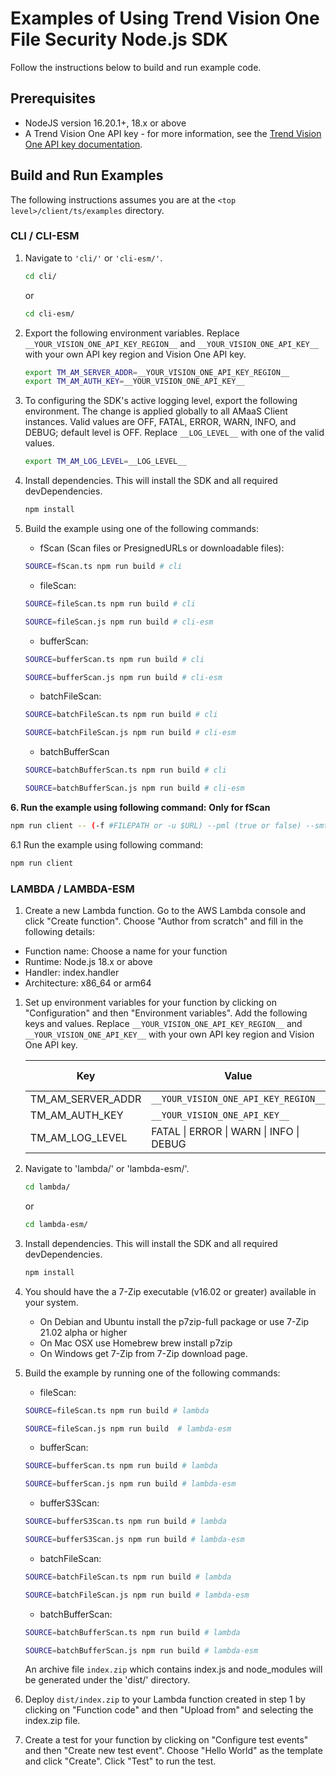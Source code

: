 # Examples of Using Trend Vision One File Security Node.js SDK

Follow the instructions below to build and run example code.

## Prerequisites

- NodeJS version 16.20.1+, 18.x or above
- A Trend Vision One API key - for more information, see the [Trend Vision One API key documentation](https://docs.trendmicro.com/en-us/enterprise/trend-vision-one/administrative-setti/accountspartfoundati/api-keys.aspx).

## Build and Run Examples

The following instructions assumes you are at the `<top level>/client/ts/examples` directory.

### CLI / CLI-ESM

1. Navigate to `'cli/'` or `'cli-esm/'`.

   ```sh
   cd cli/
   ```

   or

   ```sh
   cd cli-esm/
   ```

2. Export the following environment variables. Replace `__YOUR_VISION_ONE_API_KEY_REGION__` and `__YOUR_VISION_ONE_API_KEY__` with your own API key region and Vision One API key.

   ```sh
   export TM_AM_SERVER_ADDR=__YOUR_VISION_ONE_API_KEY_REGION__
   export TM_AM_AUTH_KEY=__YOUR_VISION_ONE_API_KEY__
   ```

3. To configuring the SDK's active logging level, export the following environment. The change is applied globally to all AMaaS Client instances. Valid values are OFF, FATAL, ERROR, WARN, INFO, and DEBUG; default level is OFF. Replace `__LOG_LEVEL__` with one of the valid values.

   ```sh
   export TM_AM_LOG_LEVEL=__LOG_LEVEL__
   ```

4. Install dependencies. This will install the SDK and all required devDependencies.

   ```sh
   npm install
   ```

5. Build the example using one of the following commands:

   - fScan (Scan files or PresignedURLs or downloadable files):

   ```sh
   SOURCE=fScan.ts npm run build # cli
   ```
   
   - fileScan:

   ```sh
   SOURCE=fileScan.ts npm run build # cli
   ```

   ```sh
   SOURCE=fileScan.js npm run build # cli-esm
   ```

   - bufferScan:

   ```sh
   SOURCE=bufferScan.ts npm run build # cli
   ```

   ```sh
   SOURCE=bufferScan.js npm run build # cli-esm
   ```

   - batchFileScan:

   ```sh
   SOURCE=batchFileScan.ts npm run build # cli
   ```

   ```sh
   SOURCE=batchFileScan.js npm run build # cli-esm
   ```

   - batchBufferScan

   ```sh
   SOURCE=batchBufferScan.ts npm run build # cli
   ```

   ```sh
   SOURCE=batchBufferScan.js npm run build # cli-esm
   ```

**6. Run the example using following command:**
**Only for fScan**
   ```sh
   npm run client -- (-f #FILEPATH or -u $URL) --pml (true or false) --smt (true or false)
   ```
6.1 Run the example using following command:

   ```sh
   npm run client
   ```
### LAMBDA / LAMBDA-ESM

1. Create a new Lambda function. Go to the AWS Lambda console and click "Create function". Choose "Author from scratch" and fill in the following details:

- Function name: Choose a name for your function
- Runtime: Node.js 18.x or above
- Handler: index.handler
- Architecture: x86_64 or arm64

1. Set up environment variables for your function by clicking on "Configuration" and then "Environment variables". Add the following keys and values. Replace `__YOUR_VISION_ONE_API_KEY_REGION__` and `__YOUR_VISION_ONE_API_KEY__` with your own API key region and Vision One API key.

   |Key|Value|Default value|
   |---|---|---|
   |TM_AM_SERVER_ADDR|`__YOUR_VISION_ONE_API_KEY_REGION__`|
   |TM_AM_AUTH_KEY|`__YOUR_VISION_ONE_API_KEY__`|
   |TM_AM_LOG_LEVEL|FATAL \| ERROR \| WARN \| INFO \| DEBUG| OFF |

1. Navigate to 'lambda/' or 'lambda-esm/'.

   ```sh
   cd lambda/
   ```

   or

   ```sh
   cd lambda-esm/
   ```

1. Install dependencies. This will install the SDK and all required devDependencies.

   ```sh
   npm install
   ```

1. You should have the a 7-Zip executable (v16.02 or greater) available in your system.

    - On Debian and Ubuntu install the p7zip-full package or use 7-Zip 21.02 alpha or higher
    - On Mac OSX use Homebrew brew install p7zip
    - On Windows get 7-Zip from 7-Zip download page.
1. Build the example by running one of the following commands:

   - fileScan:

   ```sh
   SOURCE=fileScan.ts npm run build # lambda
   ```

   ```sh
   SOURCE=fileScan.js npm run build  # lambda-esm
   ```

   - bufferScan:

   ```sh
   SOURCE=bufferScan.ts npm run build # lambda
   ```

   ```sh
   SOURCE=bufferScan.js npm run build # lambda-esm
   ```

   - bufferS3Scan:

   ```sh
   SOURCE=bufferS3Scan.ts npm run build # lambda
   ```

   ```sh
   SOURCE=bufferS3Scan.js npm run build # lambda-esm
   ```

   - batchFileScan:

   ```sh
   SOURCE=batchFileScan.ts npm run build # lambda
   ```

   ```sh
   SOURCE=batchFileScan.js npm run build # lambda-esm
   ```

   - batchBufferScan:

   ```sh
   SOURCE=batchBufferScan.ts npm run build # lambda
   ```

   ```sh
   SOURCE=batchBufferScan.js npm run build # lambda-esm
   ```

   An archive file `index.zip` which contains index.js and node_modules will be generated under the 'dist/' directory.

1. Deploy `dist/index.zip` to your Lambda function created in step 1 by clicking on "Function code" and then "Upload from" and selecting the index.zip file.

1. Create a test for your function by clicking on "Configure test events" and then "Create new test event". Choose "Hello World" as the template and click "Create". Click "Test" to run the test.

